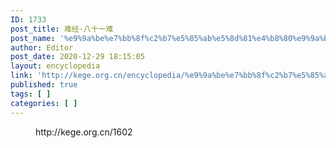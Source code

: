 ```yaml
---
ID: 1733
post_title: 难经·八十一难
post_name: '%e9%9a%be%e7%bb%8f%c2%b7%e5%85%ab%e5%8d%81%e4%b8%80%e9%9a%be'
author: Editor
post_date: 2020-12-29 18:15:05
layout: encyclopedia
link: 'http://kege.org.cn/encyclopedia/%e9%9a%be%e7%bb%8f%c2%b7%e5%85%ab%e5%8d%81%e4%b8%80%e9%9a%be'
published: true
tags: [ ]
categories: [ ]
---
```

<!-- wp:embed {"url":"http://kege.org.cn/1602","type":"wp-embed","providerNameSlug":"kege-org-cn","className":""} -->
<figure class="wp-block-embed is-type-wp-embed is-provider-kege-org-cn wp-block-embed-kege-org-cn"><div class="wp-block-embed__wrapper">
http://kege.org.cn/1602
</div></figure>
<!-- /wp:embed -->